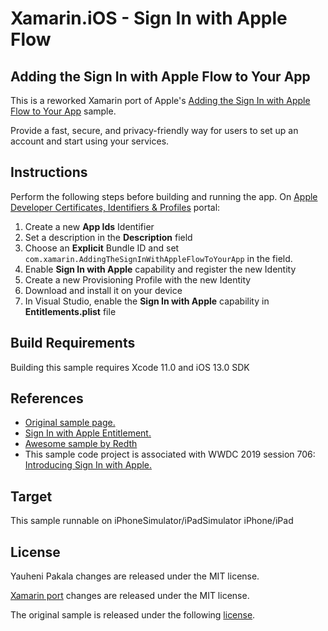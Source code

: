 # Xamarin.iOS - Sign In with Apple Flow

## Adding the Sign In with Apple Flow to Your App

This is a reworked Xamarin port of Apple's [Adding the Sign In with Apple Flow to Your App][1] sample.

Provide a fast, secure, and privacy-friendly way for users to set up an account and start using your services.

## Instructions

Perform the following steps before building and running the app. On [Apple Developer Certificates, Identifiers & Profiles][5] portal:

1. Create a new **App Ids** Identifier
2. Set a description in the **Description** field
3. Choose an **Explicit** Bundle ID and set `com.xamarin.AddingTheSignInWithAppleFlowToYourApp` in the field.
4. Enable **Sign In with Apple** capability and register the new Identity
5. Create a new Provisioning Profile with the new Identity
6. Download and install it on your device
7. In Visual Studio, enable the **Sign In with Apple** capability in **Entitlements.plist** file

## Build Requirements

Building this sample requires Xcode 11.0 and iOS 13.0 SDK

## References

- [Original sample page.][1]
- [Sign In with Apple Entitlement.][2]
- [Awesome sample by Redth][7]
- This sample code project is associated with WWDC 2019 session 706: [Introducing Sign In with Apple.][3]

## Target

This sample runnable on iPhoneSimulator/iPadSimulator iPhone/iPad

## License

Yauheni Pakala changes are released under the MIT license.

[Xamarin port][6] changes are released under the MIT license.

The original sample is released under the following [license][4].

[1]: https://developer.apple.com/documentation/authenticationservices/adding_the_sign_in_with_apple_flow_to_your_app
[2]: https://developer.apple.com/documentation/bundleresources/entitlements/com_apple_developer_applesignin
[3]: https://developer.apple.com/videos/play/wwdc19/706/
[4]: ./LICENSE/LICENSE.txt
[5]: https://developer.apple.com/account/resources/identifiers/list
[6]: https://github.com/xamarin/ios-samples/tree/main/ios13/AddingTheSignInWithAppleFlowToYourApp
[7]: https://github.com/Redth/Xamarin.AppleSignIn.Sample
